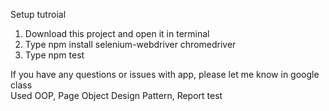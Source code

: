 Setup tutroial

1. Download this project and open it in terminal
2. Type npm install selenium-webdriver chromedriver
3. Type npm test

If you have any questions or issues with app, please let me know in google class                 
Used OOP, Page Object Design Pattern, Report test

